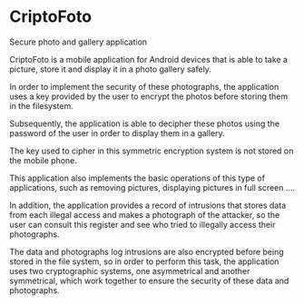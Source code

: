 # CriptoFoto
Secure photo and gallery application

CriptoFoto is a mobile application for Android devices that is able to take a picture, 
store it and display it in a photo gallery safely.

In order to implement the security of these photographs, the application uses a key 
provided by the user to encrypt the photos before storing them in the filesystem.

Subsequently, the application is able to decipher these photos using the password 
of the user in order to display them in a gallery.

The key used to cipher in this symmetric encryption system is not stored on the 
mobile phone.

This application also implements the basic operations of this type of 
applications, such as removing pictures, displaying pictures in full screen ....

In addition, the application provides a record of intrusions that stores data from
each illegal access and makes a photograph of the attacker, so the user can consult 
this register and see who tried to illegally access their photographs.

The data and photographs log intrusions are also encrypted before being stored in the
file system, so in order to perform this task, the application uses two cryptographic 
systems, one asymmetrical and another symmetrical, which work together to ensure the 
security of these data and photographs.
